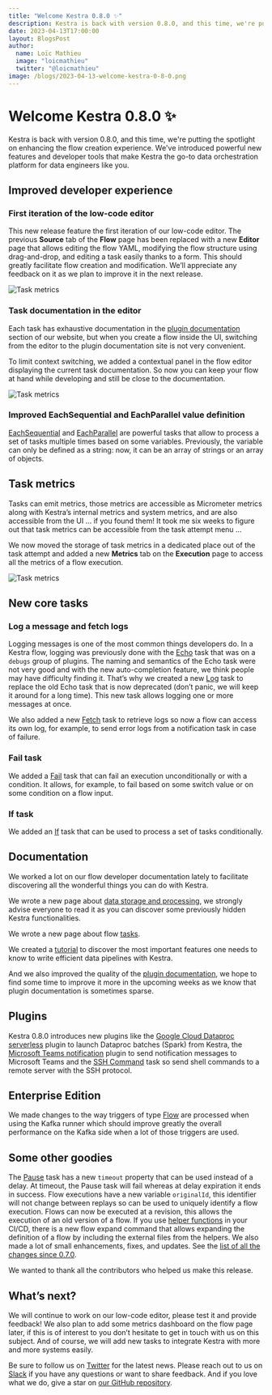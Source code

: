 ```yaml
---
title: "Welcome Kestra 0.8.0 ✨"
description: Kestra is back with version 0.8.0, and this time, we're putting the spotlight on enhancing the flow creation experience. We've introduced powerful new features and developer tools that make Kestra the go-to data orchestration platform for data engineers like you.
date: 2023-04-13T17:00:00
layout: BlogsPost
author:
  name: Loïc Mathieu
  image: "loicmathieu"
  twitter: "@loicmathieu"
image: /blogs/2023-04-13-welcome-kestra-0-8-0.png
---
```


# Welcome Kestra 0.8.0 ✨

Kestra is back with version 0.8.0, and this time, we're putting the spotlight on enhancing the flow creation experience. We've introduced powerful new features and developer tools that make Kestra the go-to data orchestration platform for data engineers like you.

## Improved developer experience

### First iteration of the low-code editor

This new release feature the first iteration of our low-code editor. The previous **Source** tab of the **Flow** page has been replaced with a new **Editor** page that allows editing the flow YAML, modifying the flow structure using drag-and-drop, and editing a task easily thanks to a form. This should greatly facilitate flow creation and modification. We’ll appreciate any feedback on it as we plan to improve it in the next release.

![Task metrics](./2023-04-13-welcome-kestra-0-8-0/lowcode-releasepost.gif)

### Task documentation in the editor

Each task has exhaustive documentation in the [plugin documentation](https://kestra.io/plugins/) section of our website, but when you create a flow inside the UI, switching from the editor to the plugin documentation site is not very convenient.

To limit context switching, we added a contextual panel in the flow editor displaying the current task documentation. So now you can keep your flow at hand while developing and still be close to the documentation.

![Task metrics](./2023-04-13-welcome-kestra-0-8-0/doc-in-editor.png)

### Improved EachSequential and EachParallel value definition

[EachSequential](https://kestra.io/plugins/core/tasks/flows/io.kestra.core.tasks.flows.EachSequential.html) and [EachParallel](https://kestra.io/plugins/core/tasks/flows/io.kestra.core.tasks.flows.EachParallel.html) are powerful tasks that allow to process a set of tasks multiple times based on some variables. Previously, the variable can only be defined as a string: now, it can be an array of strings or an array of objects.

## Task metrics

Tasks can emit metrics, those metrics are accessible as Micrometer metrics along with Kestra’s internal metrics and system metrics, and are also accessible from the UI … if you found them! It took me six weeks to figure out that task metrics can be accessible from the task attempt menu …

We now moved the storage of task metrics in a dedicated place out of the task attempt and added a new **Metrics** tab on the **Execution** page to access all the metrics of a flow execution.

![Task metrics](./2023-04-13-welcome-kestra-0-8-0/flow-metrics.png)

## New core tasks

### Log a message and fetch logs

Logging messages is one of the most common things developers do. In a Kestra flow, logging was previously done with the [Echo](https://kestra.io/plugins/core/tasks/debugs/io.kestra.core.tasks.debugs.Echo.html) task that was on a `debugs` group of plugins. The naming and semantics of the Echo task were not very good and with the new auto-completion feature, we think people may have difficulty finding it.
That’s why we created a new [Log](https://kestra.io/plugins/core/tasks/log/io.kestra.core.tasks.log.Log.html) task to replace the old Echo task that is now deprecated (don’t panic, we will keep it around for a long time). This new task allows logging one or more messages at once.

We also added a new [Fetch](https://kestra.io/plugins/core/tasks/log/io.kestra.core.tasks.log.Fetch.html) task to retrieve logs so now a flow can access its own log, for example, to send error logs from a notification task in case of failure.

### Fail task

We added a [Fail](https://kestra.io/plugins/core/tasks/executions/io.kestra.core.tasks.executions.Fail.html) task that can fail an execution unconditionally or with a condition. It allows, for example, to fail based on some switch value or on some condition on a flow input.

### If task

We added an [If](https://kestra.io/plugins/core/tasks/flows/io.kestra.core.tasks.flows.If.html) task that can be used to process a set of tasks conditionally.

## Documentation

We worked a lot on our flow developer documentation lately to facilitate discovering all the wonderful things you can do with Kestra.

We wrote a new page about [data storage and processing](https://kestra.io/docs/developer-guide/storage/), we strongly advise everyone to read it as you can discover some previously hidden Kestra functionalities.

We wrote a new page about flow [tasks](https://kestra.io/docs/developer-guide/tasks/).

We created a [tutorial](https://kestra.io/docs/tutorial/) to discover the most important features one needs to know to write efficient data pipelines with Kestra.

And we also improved the quality of the [plugin documentation](https://kestra.io/plugins/), we hope to find some time to improve it more in the upcoming weeks as we know that plugin documentation is sometimes sparse.


## Plugins

Kestra 0.8.0 introduces new plugins like the  [Google Cloud Dataproc serverless](https://kestra.io/plugins/plugin-gcp/#dataproc) plugin to launch Dataproc batches (Spark) from Kestra, the [Microsoft Teams notification](https://kestra.io/plugins/plugin-notifications/#teams) plugin to send notification messages to Microsoft Teams and the [SSH Command](https://kestra.io/plugins/plugin-fs/tasks/ssh/io.kestra.plugin.fs.ssh.Command.html) task so send shell commands to a remote server with the SSH protocol.

## Enterprise Edition

We made changes to the way triggers of type [Flow](https://kestra.io/docs/developer-guide/triggers/flow.html) are processed when using the Kafka runner which should improve greatly the overall performance on the Kafka side when a lot of those triggers are used.


## Some other goodies

The [Pause](https://kestra.io/plugins/core/tasks/flows/io.kestra.core.tasks.flows.Pause.html) task has a new `timeout` property that can be used instead of a delay. At timeout, the Pause task will fail whereas at delay expiration it ends in success.
Flow executions have a new variable `originalId`, this identifier will not change between replays so can be used to uniquely identify a flow execution.
Flows can now be executed at a revision, this allows the execution of an old version of a flow.
If you use [helper functions](https://kestra.io/docs/developer-guide/cicd/helpers/) in your CI/CD, there is a new flow expand command that allows expanding the definition of a flow by including the external files from the helpers.
We also made a lot of small enhancements, fixes, and updates. See the [list of all the changes since 0.7.0](https://github.com/kestra-io/kestra/compare/v0.7.0...0.8.0).

We wanted to thank all the contributors who helped us make this release.


## What’s next?

We will continue to work on our low-code editor, please test it and provide feedback! We also plan to add some metrics dashboard on the flow page later, if this is of interest to you don’t hesitate to get in touch with us on this subject. And of course, we will add new tasks to integrate Kestra with more and more systems easily.

Be sure to follow us on [Twitter](https://twitter.com/kestra_io) for the latest news. Please reach out to us on [Slack](https://api.kestra.io/v1/communities/slack/redirect) if you have any questions or want to share feedback. And if you love what we do, give a star on [our GitHub repository](https://github.com/kestra-io/kestra).
